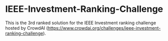 # IEEE-Investment-Ranking-Challenge

This is the 3rd ranked solution for the IEEE Investment ranking challenge hosted by CrowdAI (https://www.crowdai.org/challenges/ieee-investment-ranking-challenge).
